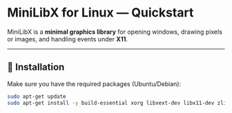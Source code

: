 # MiniLibX for Linux — Quickstart

MiniLibX is a **minimal graphics library** for opening windows, drawing pixels or images, and handling events under **X11**.

---

## 🧩 Installation

Make sure you have the required packages (Ubuntu/Debian):

```bash
sudo apt-get update
sudo apt-get install -y build-essential xorg libxext-dev libx11-dev zlib1g-dev
```
